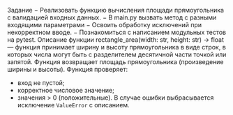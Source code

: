 Задание
− Реализовать функцию вычисления площади прямоугольника с
валидацией входных данных.
− В main.py вызвать метод с разными входящими параметрами
− Освоить обработку исключений при некорректном вводе.
− Познакомиться с написанием модульных тестов на pytest.
Описание функции
rectangle_area(width: str, height: str) -> float — функция принимает ширину и
высоту прямоугольника в виде строк, в которых числа могут быть с
разделителем десятичной части точкой или запятой.
Функция возвращает площадь прямоугольника (произведение ширины и
высоты).
Функция проверяет:
- вход не пустой;
- корректное числовое значение;
- значения > 0 (положительные).
В случае ошибки выбрасывается исключение `ValueError` с описанием.